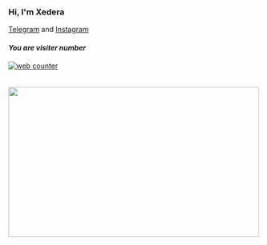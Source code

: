 ### Hi, I'm **Xedera**

[Telegram](https://t.me/xedera1) and [Instagram](https://www.instagram.com/1xedera)

#### ***You are visiter number*** <br>
<a href="https://smallcounter.com"><a href="https://smallcounter.com"><img src="https://smallcounter.com/count.php?c_style=1&id=1647581952" border=0 alt="web counter"></a><br><a href="https://smallcounter.com" style="font-size:9px;"></a><br>
</a><br><a href="https://smallcounter.com" style="font-size:9px;"></a>
<img src="https://github.com/xedera/xedera/blob/main/my-image.png" data-canonical-src="https://gyazo.com/eb5c5741b6a9a16c692170a41a49c858.png" width="500" height="300" />
